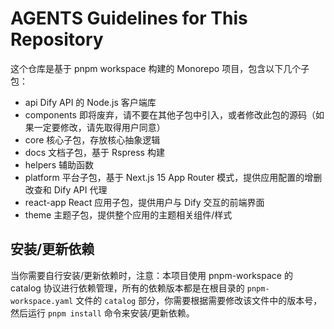 # AGENTS Guidelines for This Repository

这个仓库是基于 pnpm workspace 构建的 Monorepo 项目，包含以下几个子包：

- api Dify API 的 Node.js 客户端库
- components 即将废弃，请不要在其他子包中引入，或者修改此包的源码（如果一定要修改，请先取得用户同意）
- core 核心子包，存放核心抽象逻辑
- docs 文档子包，基于 Rspress 构建
- helpers 辅助函数
- platform 平台子包，基于 Next.js 15 App Router 模式，提供应用配置的增删改查和 Dify API 代理
- react-app React 应用子包，提供用户与 Dify 交互的前端界面
- theme 主题子包，提供整个应用的主题相关组件/样式

## 安装/更新依赖

当你需要自行安装/更新依赖时，注意：本项目使用 pnpm-workspace 的 catalog 协议进行依赖管理，所有的依赖版本都是在根目录的 `pnpm-workspace.yaml` 文件的 `catalog` 部分，你需要根据需要修改该文件中的版本号，然后运行 `pnpm install` 命令来安装/更新依赖。
